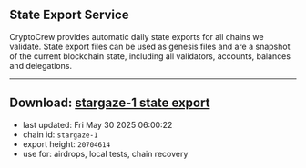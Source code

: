 ## State Export Service
CryptoCrew provides automatic daily state exports for all chains we validate. State export files can be used as genesis files and are a snapshot of the current blockchain state, including all validators, accounts, balances and delegations.

---
**Download: [stargaze-1 state export](https://dl-eu2.ccvalidators.com/SERVICE/stargaze/stargaze-1_export_20704614.json)**
---

- last updated: Fri May 30 2025 06:00:22
- chain id: `stargaze-1`
- export height: `20704614`
- use for: airdrops, local tests, chain recovery

